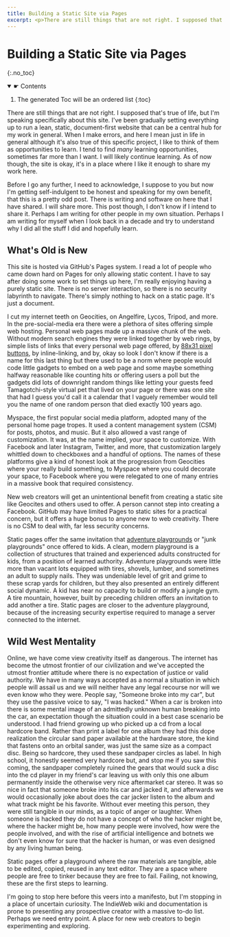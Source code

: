 ```yaml
---
title: Building a Static Site via Pages
excerpt: <p>There are still things that are not right. I supposed that's true of life, but I'm speaking specifically about this site. I've been gradually setting everything up to run a lean, static, document-first website that can be a central hub for my work in general. When I make errors, and here I mean just in life in general although it's also true of this specific project, I like to think of them as opportunities to learn. I tend to find <em>many</em> learning opportunities, sometimes far more than I want. I will likely continue learning. As of now though, the site is okay, it's in a place where I like it enough to share my work here.</p>
---
```


# Building a Static Site via Pages
{:.no_toc}

<nav>
<details open>
<summary>☛ Contents</summary>
	
<div markdown="1">
	
1. The generated Toc will be an ordered list
{:toc}
</div>
	
</details>
</nav>

There are still things that are not right. I supposed that's true of life, but I'm speaking specifically about this site. I've been gradually setting everything up to run a lean, static, document-first website that can be a central hub for my work in general. When I make errors, and here I mean just in life in general although it's also true of this specific project, I like to think of them as opportunities to learn. I tend to find _many_ learning opportunities, sometimes far more than I want. I will likely continue learning. As of now though, the site is okay, it's in a place where I like it enough to share my work here.

Before I go any further, I need to acknowledge, I suppose to you but now I'm getting self-indulgent to be honest and speaking for my own benefit, that this is a pretty odd post. There is writing and software on here that I have shared. I will share more. This post though, I don't know if I intend to share it. Perhaps I am writing for other people in my own situation. Perhaps I am writing for myself when I look back in a decade and try to understand why I did all the stuff I did and hopefully learn.

## What's Old is New

This site is hosted via GitHub's Pages system. I read a lot of people who came down hard on Pages for only allowing static content. I have to say after doing some work to set things up here, I'm really enjoying having a purely static site. There is no server interaction, so there is no security labyrinth to navigate. There's simply nothing to hack on a static page. It's just a document.

I cut my internet teeth on Geocities, on Angelfire, Lycos, Tripod, and more. In the pre-social-media era there were a plethora of sites offering simple web hosting. Personal web pages made up a massive chunk of the web. Without modern search engines they were linked together by web rings, by simple lists of links that every personal web page offered, by [88x31 pixel buttons](https://neonaut.neocities.org/cyber/88x31.html), by inline-linking, and by, okay so look I don't know if there is a name for this last thing but there used to be a norm where people would code little gadgets to embed on a web page and some maybe something halfway reasonable like counting hits or offering users a poll but the gadgets did lots of downright random things like letting your guests feed Tamagotchi-style virtual pet that lived on your page or there was one site that had I guess you'd call it a calendar that I vaguely remember would tell you the name of one random person that died exactly 100 years ago.

Myspace, the first popular social media platform, adopted many of the personal home page tropes. It used a content management system (<abbr>CSM</abbr>) for posts, photos, and music. But it also allowed a vast range of customization. It was, at the name implied, _your_ space to customize. With Facebook and later Instagram, Twitter, and more, that customization largely whittled down to checkboxes and a handful of options. The names of these platforms give a kind of honest look at the progression from Geocities where your really build something, to Myspace where you could decorate your space, to Facebook where you were relegated to one of many entries in a massive book that required consistency.

New web creators will get an unintentional benefit from creating a static site like Geocites and others used to offer. A person cannot step into creating a Facebook. GitHub may have limited Pages to static sites for a practical concern, but it offers a huge bonus to anyone new to web creativity. There is no <abbr>CSM</abbr> to deal with, far less security concerns.

Static pages offer the same invitation that [adventure playgrounds](https://grist.org/cities/this-playground-encourages-kids-to-use-tools-get-dirty-and-let-their-imaginations-run-wild/) or "junk playgrounds" once offered to kids. A clean, modern playground is a collection of structures that trained and experienced adults constructed for kids, from a position of learned authority. Adventure playgrounds were little more than vacant lots equipped with tires, shovels, lumber, and sometimes an adult to supply nails. They was undeniable level of grit and grime to these scrap yards for children, but they also presented an entirely different social dynamic. A kid has near no capacity to build or modify a jungle gym. A tire mountain, however, built by preceding children offers an invitation to add another a tire. Static pages are closer to the adventure playground, because of the increasing security expertise required to manage a server connected to the internet. 

## Wild West Mentality

Online, we have come view creativity itself as dangerous. The internet has become the utmost frontier of our civilization and we've accepted the utmost frontier attitude where there is no expectation of justice or valid authority. We have in many ways accepted as a normal a situation in which people will assail us and we will neither have any legal recourse nor will we even know who they were. People say, "Someone broke into my car", but they use the passive voice to say, "I was hacked." When a car is broken into there is some mental image of an admittedly unknown human breaking into the car, an expectation though the situation could in a best case scenario be understood. I had friend growing up who picked up a cd from a local hardcore band. Rather than print a label for one album they had this dope realization the circular sand paper available at the hardware store, the kind that fastens onto an orbital sander, was just the same size as a compact disc. Being so hardcore, they used these sandpaper circles as label. In high school, it honestly seemed very hardcore but, and stop me if you saw this coming, the sandpaper completely ruined the gears that would suck a disc into the cd player in my friend's car leaving us with only this one album permanently inside the otherwise very nice aftermarket car stereo. It was so nice in fact that someone broke into his car and jacked it, and afterwards we would occasionally joke about does the car jacker listen to the album and what track might be his favorite. Without ever meeting this person, they were still tangible in our minds, as a topic of anger or laughter. When someone is hacked they do not have a concept of who the hacker might be, where the hacker might be, how many people were involved, how were the people involved, and with the rise of artificial intelligence and botnets we don't even know for sure that the hacker is human, or was even designed by any living human being. 

Static pages offer a playground where the raw materials are tangible, able to be edited, copied, reused in any text editor. They are a space where people are free to tinker because they are free to fail. Failing, not knowing, these are the first steps to learning.

I'm going to stop here before this veers into a manifesto, but I'm stopping in a place of uncertain curiosity. The IndieWeb wiki and documentation is prone to presenting any prospective creator with a massive to-do list. Perhaps we need entry point. A place for new web creators to begin experimenting and exploring.
